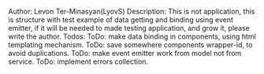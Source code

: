 Author:
Levon Ter-Minasyan(LyovS)
Description:
This is not application, this is structure with test example of data getting and binding using event emitter,
if it will be needed to made testing application, and grow it, please write the author.
Todos:
ToDo: make data binding in components, using html templating mechanism.
ToDo: save somewhere components wrapper-id, to avoid duplications.
ToDo: make event emitter work from model not from service.
ToDo: implement errors collection.